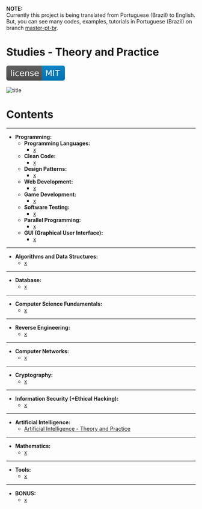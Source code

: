 **NOTE:**  
Currently this project is being translated from Portuguese (Brazil) to English. But, you can see many codes, examples, tutorials in Portuguese (Brazil) on branch [master-pt-br](https://github.com/drigols/studies/tree/master-pt-br).


# Studies - Theory and Practice

[![License MIT](res/license-MIT-blue.svg)](LICENSE.md)

![title](res/newlogo.gif)

# Contents

---

 - __Programming:__
   - __Programming Languages:__
     - [x](#)
   - __Clean Code:__
     - [x](#)
   - __Design Patterns:__
     - [x](#)
   - __Web Development:__
     - [x](#)
   - __Game Development:__
     - [x](#)
   - __Software Testing:__
     - [x](#)
   - __Parallel Programming:__
     - [x](#)
   - __GUI (Graphical User Interface):__
     - [x](#)

---

 - __Algorithms and Data Structures:__
   - [x](#)

---

 - __Database:__
   - [x](#)

---

 - __Computer Science Fundamentals:__
   - [x](#)

---

 - __Reverse Engineering:__
   - [x](#)

---

 - __Computer Networks:__
   - [x](#)

---

 - __Cryptography:__
   - [x](#)

---

 - __Information Security (+Ethical Hacking):__
   - [x](#)

---

 - __Artificial Intelligence:__
   - [Artificial Intelligence - Theory and Practice](modules/ai-codes)

---

 - __Mathematics:__
   - [x](#)

---

 - __Tools:__
   - [x](#)

---

 - __BONUS:__
   - [x](#)
